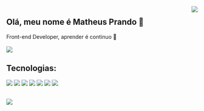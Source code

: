 <img align="right" src="https://raw.githubusercontent.com/MicaelliMedeiros/micaellimedeiros/master/image/computer-illustration.png">

## Olá, meu nome é Matheus Prando 👋

Front-end Developer, aprender é continuo 🚀 <br>
<br>
[<img src="https://img.shields.io/badge/LinkedIn-0077B5?style=for-the-badge&logo=linkedin&logoColor=white" />](https://www.linkedin.com/in/matheuspa01/)

## Tecnologias:
<img src="https://img.shields.io/badge/HTML5-E34F26?style=for-the-badge&logo=html5&logoColor=white" /> <img src="https://img.shields.io/badge/CSS3-1572B6?style=for-the-badge&logo=css3&logoColor=white" /> <img src="https://img.shields.io/badge/JavaScript-323330?style=for-the-badge&logo=javascript&logoColor=F7DF1E" /> <img src="https://img.shields.io/badge/TypeScript-007ACC?style=for-the-badge&logo=typescript&logoColor=white" /> <img src="https://img.shields.io/badge/React-20232A?style=for-the-badge&logo=react&logoColor=61DAFB" /> <img src="https://img.shields.io/badge/Sass-CC6699?style=for-the-badge&logo=sass&logoColor=white" /> <img src="https://img.shields.io/badge/styled--components-DB7093?style=for-the-badge&logo=styled-components&logoColor=white" />

<br>

<img src="https://user-images.githubusercontent.com/88517651/171016400-e8dd53b7-86ea-4066-98a1-19a8808fae41.gif" />
